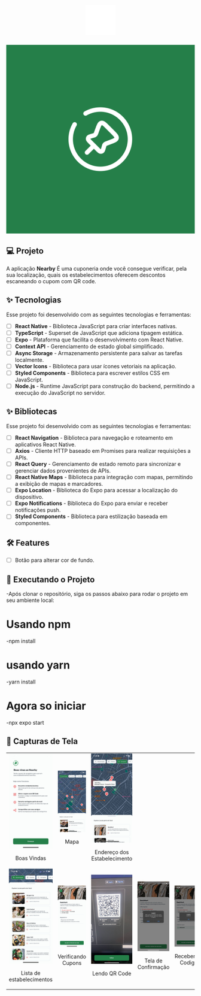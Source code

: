 
<h1 align="center">
  <img alt="Nearby" height="80" title="Nearby App" src="assets/images/splash-icon.png" />
</h1>


![cover](assets/images/adaptive-icon.png)

## 💻 Projeto

A aplicação **Nearby** É uma cuponeria onde você consegue verificar, pela sua localização, quais os estabelecimentos oferecem descontos escaneando o cupom com QR code.

## ✨ Tecnologias

Esse projeto foi desenvolvido com as seguintes tecnologias e ferramentas:

-   [ ] **React Native** - Biblioteca JavaScript para criar interfaces nativas.
-   [ ] **TypeScript** - Superset de JavaScript que adiciona tipagem estática.
-   [ ] **Expo** - Plataforma que facilita o desenvolvimento com React Native.
-   [ ] **Context API** - Gerenciamento de estado global simplificado.
-   [ ] **Async Storage** - Armazenamento persistente para salvar as tarefas localmente.
-   [ ] **Vector Icons** - Biblioteca para usar ícones vetoriais na aplicação.
-   [ ] **Styled Components** - Biblioteca para escrever estilos CSS em JavaScript.
-   [ ] **Node.js** - Runtime JavaScript para construção do backend, permitindo a execução do JavaScript no servidor.

## ✨ Bibliotecas

Esse projeto foi desenvolvido com as seguintes tecnologias e ferramentas:

-   [ ] **React Navigation** - Biblioteca para navegação e roteamento em aplicativos React Native.
-   [ ] **Axios** - Cliente HTTP baseado em Promises para realizar requisições a APIs.
-   [ ] **React Query** - Gerenciamento de estado remoto para sincronizar e gerenciar dados provenientes de APIs.
-   [ ] **React Native Maps** - Biblioteca para integração com mapas, permitindo a exibição de mapas e marcadores.
-   [ ] **Expo Location** - Biblioteca do Expo para acessar a localização do dispositivo.
-   [ ] **Expo Notifications** - Biblioteca do Expo para enviar e receber notificações push.
-   [ ] **Styled Components** - Biblioteca para estilização baseada em componentes.

## :hammer_and_wrench: Features


-   [ ] Botão para alterar cor de fundo.

## 🚀 Executando o Projeto

-Após clonar o repositório, siga os passos abaixo para rodar o projeto em seu ambiente local:

# Usando npm
-npm install

# usando yarn
-yarn install

# Agora so iniciar
-npx expo start

## 📸 Capturas de Tela

<table>
  <tr>
    <td align="center">
      <img alt="Sem Tarefas" src="covers_for_git/1-Boasvindas.jpeg" width="200px">
      <p>Boas Vindas</p>
    </td>
    <td align="center">
      <img alt="Escrevendo Tarefas" src="covers_for_git/2-mapa.jpeg" width="200px">
      <p>Mapa</p>
    </td>
    <td align="center">
      <img alt="Tarefa Adicionada" src="covers_for_git/3- end.estabelicimento.jpeg" width="200px">
      <p>Endereço dos Estabelecimento</p>
    </td>
  </tr>
  <tr>
    <td align="center">
      <img alt="Tarefa Concluída" src="covers_for_git/4-est.lista.jpeg" width="200px">
      <p>Lista de estabelecimentos</p>
    </td>
    <td align="center">
      <img alt="Tarefas em Série" src="covers_for_git/5- verificando cupons.jpeg" width="200px">
      <p>Verificando Cupons</p>
    </td>
    <td align="center">
      <img alt="Tela de Confirmação" src="covers_for_git/6- lendoqrcode.jpeg" width="200px">
      <p>Lendo QR Code</p>
    </td>
    <td align="center">
      <img alt="Tela de Confirmação" src="covers_for_git/7-confirmandocupon.jpeg" width="200px">
      <p>Tela de Confirmação</p>
    </td>
    <td align="center">
      <img alt="Tela de Confirmação" src="covers_for_git/8- recebendo codigo.jpeg" width="200px">
      <p>Recebendo Codigo</p>
    </td>
    <td align="center">
      <img alt="Tela de Confirmação" src="covers_for_git/9-codigo registrado.jpeg" width="200px">
      <p>Codigo Registrado</p>
    </td>
  </tr>

</table>


